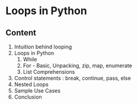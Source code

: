 # Loops in Python

## Content
1. Intuition behind looping
2. Loops in Python
    1. While
    2. For - Basic, Unpacking, zip, map, enumerate
    3. List Comprehensions
3. Control statements : break, continue, pass, else
4. Nested Loops 
5. Sample Use Cases
6. Conclusion


